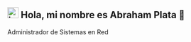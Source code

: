## <img width="25" height="25" alt="image" src="https://github.com/user-attachments/assets/ec3a8985-487d-4bc8-9448-322799372b45" /> Hola, mi nombre es Abraham Plata 👋
Administrador de Sistemas en Red

<!--
**Plata20/Plata20** is a ✨ _special_ ✨ repository because its `README.md` (this file) appears on your GitHub profile.

Here are some ideas to get you started:

- 🔭 I’m currently working on ...
- 🌱 I’m currently learning ...
- 👯 I’m looking to collaborate on ...
- 🤔 I’m looking for help with ...
- 💬 Ask me about ...
- 📫 How to reach me: ...
- 😄 Pronouns: ...
- ⚡ Fun fact: ...
-->
